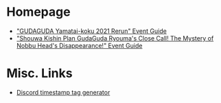 # Homepage

- ["GUDAGUDA Yamatai-koku 2021 Rerun" Event Guide](events/gudaguda_yamatai-koku_2021_rerun.md)
- ["Shouwa Kishin Plan GudaGuda Ryouma's Close Call! The Mystery of Nobbu Head's Disappearance!" Event Guide](events/gudaguda6_ryouma.md)

# Misc. Links
- [Discord timestamp tag generator](https://hammertime.djdavid98.art/en-GB)